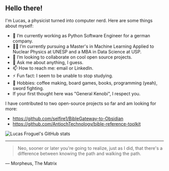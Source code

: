 ## Hello there!

I'm Lucas, a physicist turned into computer nerd. Here are some things about myself:
- :wrench: I’m currently working as Python Software Engineer for a german company.
- :mage_man: I’m currently pursuing a Master's in Machine Learning Applied to Nuclear Physics at UNESP and a MBA in Data Science at USP. 
- :robot: I’m looking to collaborate on cool open source projects.
- 💬 Ask me about anything, I guess.
- 📫 How to reach me: email or LinkedIn.
- ⚡ Fun fact: I seem to be unable to stop studying.
- :space_invader: Hobbies: coffee making, board games, books, programming (yeah), sword fighting.
-  If your first thought here was "General Kenobi", I respect you. 

I have contributed to two open-source projects so far and am looking for more:
- https://github.com/selfire1/BibleGateway-to-Obsidian
- https://github.com/AntiochTechnology/bible-reference-toolkit

![Lucas Froguel's GitHub stats](https://github-readme-stats.vercel.app/api?username=Lucas-Froguel&show_icons=true&theme=transparent)

---
> Neo, sooner or later you're going to realize, just as I did, that there's a difference between knowing the path and walking the path.

— Morpheus, The Matrix

